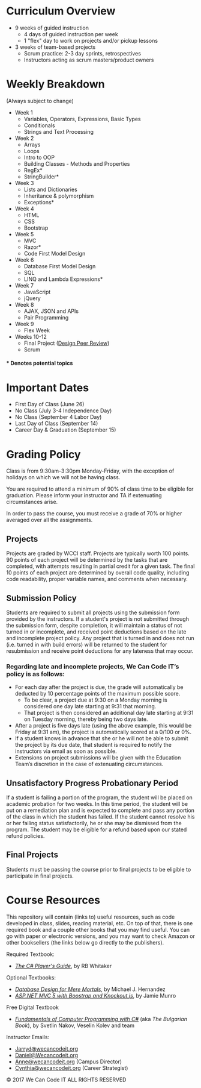 # Curriculum Overview

- 9 weeks of guided instruction
  - 4 days of guided instruction per week
  - 1 "flex" day to work on projects and/or pickup lessons
- 3 weeks of team-based projects
  - Scrum practice: 2-3 day sprints, retrospectives
  - Instructors acting as scrum masters/product owners

# Weekly Breakdown

(Always subject to change)

- Week 1
  - Variables, Operators, Expressions, Basic Types
  - Conditionals
  - Strings and Text Processing
- Week 2
  - Arrays
  - Loops
  - Intro to OOP
  - Building Classes - Methods and Properties
  - RegEx*
  - StringBuilder*
- Week 3
  - Lists and Dictionaries
  - Inheritance & polymorphism
  - Exceptions*
- Week 4
  - HTML
  - CSS
  - Bootstrap
- Week 5
  - MVC
  - Razor*
  - Code First Model Design
- Week 6
  - Database First Model Design
  - SQL
  - LINQ and Lambda Expressions*
- Week 7
  - JavaScript
  - jQuery
- Week 8
  - AJAX, JSON and APIs
  - Pair Programming
- Week 9
  - Flex Week
- Weeks 10-12
  - Final Project ([Design Peer Review](https://goo.gl/forms/HtBmZD26pUJ1Lt4u2))
  - Scrum
  

#### * Denotes potential topics

# Important Dates
- First Day of Class (June 26)
- No Class (July 3-4 Independence Day)
- No Class (September 4 Labor Day)
- Last Day of Class (September 14)
- Career Day & Graduation (September 15)


# Grading Policy

Class is from 9:30am-3:30pm Monday-Friday, with the exception of holidays on which we will not be having class.

You are required to attend a minimum of 90% of class time to be eligible for graduation. Please inform your instructor and TA if extenuating circumstances arise.

In order to pass the course, you must receive a grade of 70% or higher averaged over all the assignments.

## Projects

Projects are graded by WCCI staff. Projects are typically worth 100 points. 90 points of each project will be determined by the tasks that are completed, with attempts resulting in partial credit for a given task. The final 10 points of each project are determined by overall code quality, including code readability, proper variable names, and comments when necessary.

## Submission Policy

Students are required to submit all projects using the submission form provided by the instructors. If a student's project is not submitted through the submission form, despite completion, it will maintain a status of not turned in or incomplete, and received point deductions based on the late and incomplete project policy. Any project that is turned in and does not run (i.e. turned in with build errors) will be returned to the student for resubmission and receive point deductions for any lateness that may occur.

### Regarding late and incomplete projects, We Can Code IT’s policy is as follows:
* For each day after the project is due, the grade will automatically be deducted by 10 percentage points of the maximum possible score.
  * To be clear, a project due at 9:30 on a Monday morning is considered one day late starting at 9:31 that morning. 
  * That project is then considered an additional day late starting at 9:31 on Tuesday morning, thereby being two days late.
* After a project is five days late (using the above example, this would be Friday at 9:31 am), the project is automatically scored at a 0/100 or 0%.
* If a student knows in advance that she or he will not be able to submit the project by its due date, that student is required to notify the instructors via email as soon as possible.
* Extensions on project submissions will be given with the Education Team’s discretion in the case of extenuating circumstances.

## Unsatisfactory Progress Probationary Period
If a student is failing a portion of the program, the student will be placed on academic probation for two weeks. In this time period, the student will be put on a remediation plan and is expected to complete and pass any portion of the class in which the student has failed. If the student cannot resolve his or her failing status satisfactorily, he or she may be dismissed from the program.  The student may be eligible for a refund based upon our stated refund policies.

## Final Projects

Students must be passing the course prior to final projects to be eligible to participate in final projects.

# Course Resources

This repository will contain (links to) useful resources, such as code developed in class, slides, reading material, etc. On top of that, there is one required book and a couple other books that you may find useful. You can go with paper or electronic versions, and you may want to check Amazon or other booksellers (the links below go directly to the publishers).

Required Textbook:
- _[The C# Player's Guide](http://starboundsoftware.com/books/c-sharp/)_, by RB Whitaker

Optional Textbooks:
- _[Database Design for Mere Mortals](http://www.informit.com/store/database-design-for-mere-mortals-a-hands-on-guide-to-9780321884497)_, by Michael J. Hernandez
- _[ASP.NET MVC 5 with Boostrap and Knockout.js](http://shop.oreilly.com/product/0636920035350.do)_, by Jamie Munro

Free Digital Textbook
- _[Fundamentals of Computer Programming with C#](http://www.introprogramming.info/english-intro-csharp-book/downloads/)_ (aka _The Bulgarian Book_), by Svetlin Nakov, Veselin Kolev and team


Instructor Emails:
- Jarryd@wecancodeit.org
- Daniel@Wecancodeit.org
- Anne@wecancodeit.org (Campus Director)
- Cynthia@wecancodeit.org (Career Strategist)

© 2017 We Can Code IT ALL RIGHTS RESERVED
